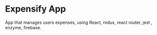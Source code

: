 # Expensify App

App that manages users expenses, using React, redux, react router, jest , enzyme, firebase.